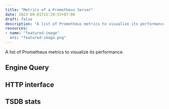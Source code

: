 ```yaml
---
title: "Metrics of a Prometheus Server"
date: 2023-09-01T15:29:57+07:00
draft: false
description: "A list of Prometheus metrics to visualize its performance."
resources:
- name: "featured-image"
  src: "featured-image.png"
---
```


A list of Prometheus metrics to visualize its performance.


## Engine Query

## HTTP interface

## TSDB stats